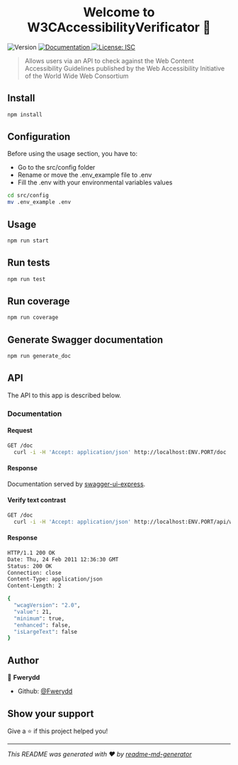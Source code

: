 <h1 align="center">Welcome to W3CAccessibilityVerificator 👋</h1>
<p>
  <img alt="Version" src="https://img.shields.io/badge/version-0.0.1-blue.svg?cacheSeconds=2592000" />
  <a href="src/doc/swagger.json" target="_blank">
    <img alt="Documentation" src="https://img.shields.io/badge/documentation-yes-brightgreen.svg" />
  </a>
  <a href="LICENSE" target="_blank">
    <img alt="License: ISC" src="https://img.shields.io/badge/License-ISC-brightgreen.svg" />
  </a>
</p>

> Allows users via an API to check against the Web Content Accessibility Guidelines published by the Web Accessibility Initiative of the World Wide Web Consortium

## Install

```sh
npm install
```

## Configuration

Before using the usage section, you have to:
- Go to the src/config folder
- Rename or move the .env_example file to .env
- Fill the .env with your environmental variables values

```sh
cd src/config
mv .env_example .env
```


## Usage

```sh
npm run start
```

## Run tests

```sh
npm run test
```

## Run coverage

```sh
npm run coverage
```

## Generate Swagger documentation

```sh
npm run generate_doc
```

## API

The API to this app is described below.

### Documentation

#### Request

```sh
GET /doc
  curl -i -H 'Accept: application/json' http://localhost:ENV.PORT/doc
```

#### Response

Documentation served by [swagger-ui-express](https://www.npmjs.com/package/swagger-ui-express).

#### Verify text contrast

```sh
GET /doc
  curl -i -H 'Accept: application/json' http://localhost:ENV.PORT/api/wcag/text
```

#### Response
```sh
HTTP/1.1 200 OK
Date: Thu, 24 Feb 2011 12:36:30 GMT
Status: 200 OK
Connection: close
Content-Type: application/json
Content-Length: 2

{
  "wcagVersion": "2.0",
  "value": 21,
  "minimum": true,
  "enhanced": false,
  "isLargeText": false
}
```

## Author

👤 **Fwerydd**

* Github: [@Fwerydd](https://github.com/Fwerydd)

## Show your support

Give a ⭐️ if this project helped you!

***
_This README was generated with ❤️ by [readme-md-generator](https://github.com/kefranabg/readme-md-generator)_